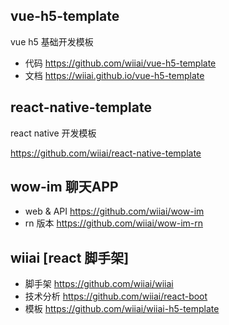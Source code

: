 ## vue-h5-template

vue h5 基础开发模板

- 代码 https://github.com/wiiai/vue-h5-template
- 文档 https://wiiai.github.io/vue-h5-template

## react-native-template

react native 开发模板

https://github.com/wiiai/react-native-template

## wow-im 聊天APP

- web & API https://github.com/wiiai/wow-im
- rn  版本 https://github.com/wiiai/wow-im-rn


## wiiai [react 脚手架]

- 脚手架 https://github.com/wiiai/wiiai
- 技术分析 https://github.com/wiiai/react-boot
- 模板 https://github.com/wiiai/wiiai-h5-template